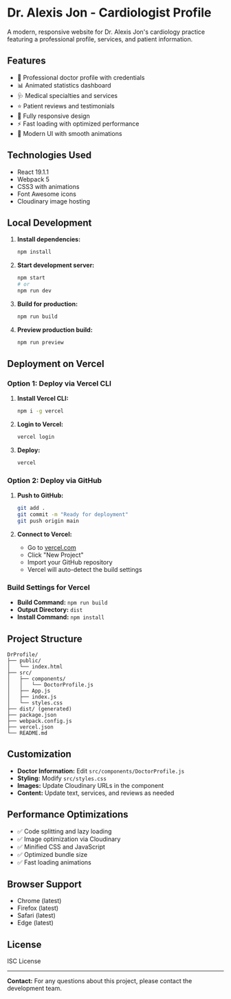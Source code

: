 # Dr. Alexis Jon - Cardiologist Profile

A modern, responsive website for Dr. Alexis Jon's cardiology practice featuring a professional profile, services, and patient information.

## Features

- 🏥 Professional doctor profile with credentials
- 📊 Animated statistics dashboard
- 🩺 Medical specialties and services
- ⭐ Patient reviews and testimonials
- 📱 Fully responsive design
- ⚡ Fast loading with optimized performance
- 🎨 Modern UI with smooth animations

## Technologies Used

- React 19.1.1
- Webpack 5
- CSS3 with animations
- Font Awesome icons
- Cloudinary image hosting

## Local Development

1. **Install dependencies:**
   ```bash
   npm install
   ```

2. **Start development server:**
   ```bash
   npm start
   # or
   npm run dev
   ```

3. **Build for production:**
   ```bash
   npm run build
   ```

4. **Preview production build:**
   ```bash
   npm run preview
   ```

## Deployment on Vercel

### Option 1: Deploy via Vercel CLI

1. **Install Vercel CLI:**
   ```bash
   npm i -g vercel
   ```

2. **Login to Vercel:**
   ```bash
   vercel login
   ```

3. **Deploy:**
   ```bash
   vercel
   ```

### Option 2: Deploy via GitHub

1. **Push to GitHub:**
   ```bash
   git add .
   git commit -m "Ready for deployment"
   git push origin main
   ```

2. **Connect to Vercel:**
   - Go to [vercel.com](https://vercel.com)
   - Click "New Project"
   - Import your GitHub repository
   - Vercel will auto-detect the build settings

### Build Settings for Vercel

- **Build Command:** `npm run build`
- **Output Directory:** `dist`
- **Install Command:** `npm install`

## Project Structure

```
DrProfile/
├── public/
│   └── index.html
├── src/
│   ├── components/
│   │   └── DoctorProfile.js
│   ├── App.js
│   ├── index.js
│   └── styles.css
├── dist/ (generated)
├── package.json
├── webpack.config.js
├── vercel.json
└── README.md
```

## Customization

- **Doctor Information:** Edit `src/components/DoctorProfile.js`
- **Styling:** Modify `src/styles.css`
- **Images:** Update Cloudinary URLs in the component
- **Content:** Update text, services, and reviews as needed

## Performance Optimizations

- ✅ Code splitting and lazy loading
- ✅ Image optimization via Cloudinary
- ✅ Minified CSS and JavaScript
- ✅ Optimized bundle size
- ✅ Fast loading animations

## Browser Support

- Chrome (latest)
- Firefox (latest)
- Safari (latest)
- Edge (latest)

## License

ISC License

---

**Contact:** For any questions about this project, please contact the development team.
